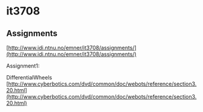 it3708
======

Assignments
-----------

[http://www.idi.ntnu.no/emner/it3708/assignments/](http://www.idi.ntnu.no/emner/it3708/assignments/)

Assignment1:

DifferentialWheels
[http://www.cyberbotics.com/dvd/common/doc/webots/reference/section3.20.html](http://www.cyberbotics.com/dvd/common/doc/webots/reference/section3.20.html)

